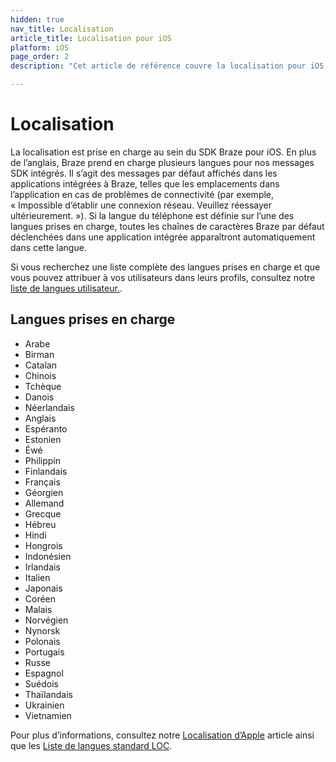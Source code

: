 ```yaml
---
hidden: true
nav_title: Localisation
article_title: Localisation pour iOS
platform: iOS
page_order: 2
description: "Cet article de référence couvre la localisation pour iOS, répertoriant toutes les langues actuellement prises en charge par Braze."

---
```


# Localisation

La localisation est prise en charge au sein du SDK Braze pour iOS. En plus de l’anglais, Braze prend en charge plusieurs langues pour nos messages SDK intégrés. Il s’agit des messages par défaut affichés dans les applications intégrées à Braze, telles que les emplacements dans l’application en cas de problèmes de connectivité (par exemple, « Impossible d’établir une connexion réseau. Veuillez réessayer ultérieurement. »). Si la langue du téléphone est définie sur l’une des langues prises en charge, toutes les chaînes de caractères Braze par défaut déclenchées dans une application intégrée apparaîtront automatiquement dans cette langue.

Si vous recherchez une liste complète des langues prises en charge et que vous pouvez attribuer à vos utilisateurs dans leurs profils, consultez notre [liste de langues utilisateur.][1].

## Langues prises en charge
- Arabe
- Birman
- Catalan
- Chinois
- Tchèque
- Danois
- Néerlandais
- Anglais
- Espéranto
- Estonien
- Éwé
- Philippin
- Finlandais
- Français
- Géorgien
- Allemand
- Grecque
- Hébreu
- Hindi
- Hongrois
- Indonésien
- Irlandais
- Italien
- Japonais
- Coréen
- Malais
- Norvégien
- Nynorsk
- Polonais
- Portugais 
- Russe
- Espagnol
- Suédois
- Thaïlandais
- Ukrainien
- Vietnamien

Pour plus d’informations, consultez notre [Localisation d’Apple][3] article ainsi que les [Liste de langues standard LOC][4].

[1]: {{site.baseurl}}/user_guide/data_and_analytics/user_data_collection/language_codes/
[3]: https://developer.apple.com/library/ios/documentation/CoreFoundation/Reference/CFLocaleRef/
[4]: http://www.loc.gov/standards/iso639-2/php/English_list.php
